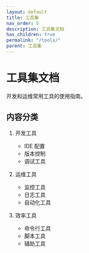 ```yaml
---
layout: default
title: 工具集
nav_order: 5
description: 工具集文档
has_children: true
permalink: "/tools/"
parent: 工具集
---
```


# 工具集文档

开发和运维常用工具的使用指南。

## 内容分类

1. 开发工具
   - IDE 配置
   - 版本控制
   - 调试工具

2. 运维工具
   - 监控工具
   - 日志工具
   - 自动化工具

3. 效率工具
   - 命令行工具
   - 脚本工具
   - 辅助工具
